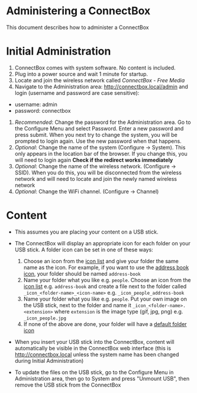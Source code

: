 # Administering a ConnectBox

This document describes how to administer a ConnectBox

# Initial Administration

1. ConnectBox comes with system software. No content is included.
1. Plug into a power source and wait 1 minute for startup.
1. Locate and join the wireless network called _ConnectBox - Free Media_ 
1. Navigate to the Administration area: http://connectbox.local/admin and login (username and password are case sensitive):

- username: admin
- password: connectbox

1. _Recommended_: Change the password for the Administration area. Go to the Configure Menu and select Password. Enter a new password and press submit. When you next try to change the system, you will be prompted to login again. Use the new password when that happens.
1. _Optional_: Change the name of the system (Configure -> System). This only appears in the location bar of the browser. If you change this, you will need to login again __Check if the redirect works immediately__
1. _Optional_: Change the name of the wireless network. (Configure -> SSID). When you do this, you will be disconnected from the wireless network and will need to locate and join the newly named wireless network
1. _Optional_: Change the WiFi channel. (Configure -> Channel)

# Content

- This assumes you are placing your content on a USB stick.
- The ConnectBox will display an appropriate icon for each folder on your USB stick. A folder icon can be set in one of these ways:
  1. Choose an icon from the [icon list](http://fontawesome.io/icons/) and give your folder the same name as the icon. For example, if you want to use the [address book icon](http://fontawesome.io/icon/address-book), your folder should be named `address-book`
  2. Name your folder what you like e.g. `people`. Choose an icon from the [icon list](http://fontawesome.io/icons/) e.g. `address-book` and create a file next to the folder called `_icon_<folder-name>_<icon-name>` e.g. `_icon_people_address-book`
  3. Name your folder what you like e.g. `people`. Put your own image on the USB stick, next to the folder and name it `_icon_<folder-name>.<extension>` where `extension` is the image type (gif, jpg, png) e.g. `_icon_people.jpg`
  4. If none of the above are done, your folder will have a [default folder icon](http://fontawesome.io/icon/folder/)

- When you insert your USB stick into the ConnectBox, content will automatically be visible in the ConnectBox web interface (this is http://connectbox.local unless the system name has been changed during Initial Administration)
- To update the files on the USB stick, go to the Configure Menu in Administration area, then go to System and press "Unmount USB", then remove the USB stick from the ConnectBox
